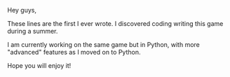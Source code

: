 Hey guys, 

These lines are the first I ever wrote. I discovered coding writing this game during a summer.

I am currently working on the same game but in Python, with more "advanced" features as I moved on to Python. 

Hope you will enjoy it!

